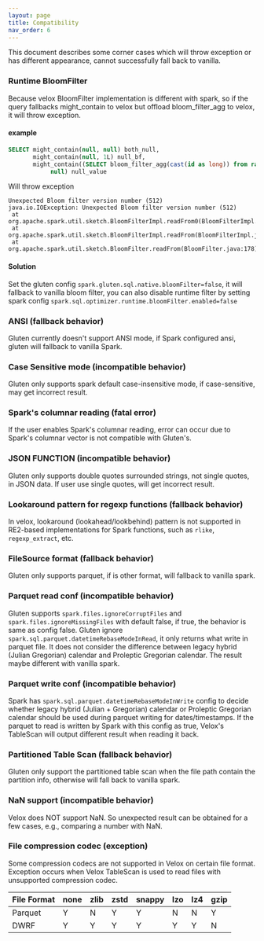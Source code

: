 ```yaml
---
layout: page
title: Compatibility
nav_order: 6
---
```

This document describes some corner cases which will throw exception or has different appearance, cannot successfully fall back to vanilla.

### Runtime BloomFilter

Because velox BloomFilter implementation is different with spark, so if the query fallbacks might_contain to velox but offload bloom_filter_agg to velox, it will throw exception.

#### example

```sql
SELECT might_contain(null, null) both_null,
       might_contain(null, 1L) null_bf,
       might_contain((SELECT bloom_filter_agg(cast(id as long)) from range(1, 10000)),
            null) null_value
```

Will throw exception

```
Unexpected Bloom filter version number (512)
java.io.IOException: Unexpected Bloom filter version number (512)
 at org.apache.spark.util.sketch.BloomFilterImpl.readFrom0(BloomFilterImpl.java:256)
 at org.apache.spark.util.sketch.BloomFilterImpl.readFrom(BloomFilterImpl.java:265)
 at org.apache.spark.util.sketch.BloomFilter.readFrom(BloomFilter.java:178)
```

#### Solution

Set the gluten config `spark.gluten.sql.native.bloomFilter=false`, it will fallback to vanilla bloom filter, you can also disable runtime filter by setting spark config `spark.sql.optimizer.runtime.bloomFilter.enabled=false`

### ANSI (fallback behavior)

Gluten currently doesn't support ANSI mode, if Spark configured ansi, gluten will fallback to vanilla Spark.

### Case Sensitive mode (incompatible behavior)

Gluten only supports spark default case-insensitive mode, if case-sensitive, may get incorrect result.

### Spark's columnar reading (fatal error)

If the user enables Spark's columnar reading, error can occur due to Spark's columnar vector is not compatible with
Gluten's.

### JSON FUNCTION (incompatible behavior)

Gluten only supports double quotes surrounded strings, not single quotes, in JSON data. If user use single quotes, will get incorrect result.

### Lookaround pattern for regexp functions (fallback behavior)

In velox, lookaround (lookahead/lookbehind) pattern is not supported in RE2-based implementations for Spark functions,
such as `rlike`, `regexp_extract`, etc.

### FileSource format (fallback behavior)
Gluten only supports parquet, if is other format, will fallback to vanilla spark.

### Parquet read conf (incompatible behavior)
Gluten supports `spark.files.ignoreCorruptFiles` and `spark.files.ignoreMissingFiles` with default false, if true, the behavior is same as config false.
Gluten ignore `spark.sql.parquet.datetimeRebaseModeInRead`, it only returns what write in parquet file. It does not consider the difference between legacy hybrid (Julian Gregorian) calendar and Proleptic Gregorian calendar. The result maybe different with vanilla spark.

### Parquet write conf (incompatible behavior)

Spark has `spark.sql.parquet.datetimeRebaseModeInWrite` config to decide whether legacy hybrid (Julian + Gregorian) calendar 
or Proleptic Gregorian calendar should be used during parquet writing for dates/timestamps. If the parquet to read is written
by Spark with this config as true, Velox's TableScan will output different result when reading it back.

### Partitioned Table Scan (fallback behavior)
Gluten only support the partitioned table scan when the file path contain the partition info, otherwise will fall back to vanilla spark.

### NaN support (incompatible behavior)
Velox does NOT support NaN. So unexpected result can be obtained for a few cases, e.g., comparing a number with NaN.

### File compression codec (exception)

Some compression codecs are not supported in Velox on certain file format.
Exception occurs when Velox TableScan is used to read files with unsupported compression codec.

| File Format | none | zlib | zstd | snappy | lzo | lz4 | gzip |
|-------------|------|------|------|--------|-----|-----|------|
| Parquet     | Y    | N    | Y    | Y      | N   | N   | Y    |
| DWRF        | Y    | Y    | Y    | Y      | Y   | Y   | N    |
